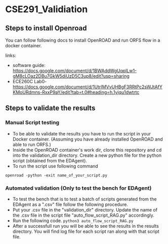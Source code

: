 # CSE291_Validiation

## Steps to install Openroad 
You can follow following docs to install OpenROAD and run ORFS flow in a docker container. 

links: 
- software guide: https://docs.google.com/document/d/1BWAddWgUqpILw1-gM8cLOaz2DBu7GkW5diUzD5C3up8/edit?usp=sharing
- ECE260C Lab0- https://docs.google.com/document/d/1UtrIMVvUHBgF3RRtPc2sWJtAfYKMoURdmns-RxxP9aY/edit?tab=t.0#heading=h.1yjqu1dwtrtc


## Steps to validate the results

### Manual Script testing 
- To be able to validate the results you have to run the script in your Docker container. (Assuming you have already installed OpenROAD and able to run ORFS.) 
- Inside the OpenROAD container's work dir, clone this repository and cd into the validation_dir directory. Create a new python file for the python script (obtained from the EDAgent).
- To run the script use following command
  
`openroad -python -exit name_of_your_script.py`

### Automated validation (Only to test the bench for EDAgent)
- To test the bench that is to test a batch of scripts generated from the EDAgent as a ".csv" file follow the following procedure. 
- Put your .csv file in the "validation_dir" directory. Update the name of the .csv file in the script file "auto_flow_script_RAG.py" accordingly.
- Run the following code.
  `python3 auto_flow_script_RAG.py`
- After a successfull run you will be able to see the results in the results directory. You will find log file for each script ran along with that script file. 

